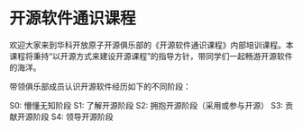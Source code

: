 # 开源软件通识课程

欢迎大家来到华科开放原子开源俱乐部的《开源软件通识课程》内部培训课程。本课程将秉持“以开源方式来建设开源课程”的指导方针，带同学们一起畅游开源软件的海洋。

带领俱乐部成员认识开源软件经历如下的不同阶段：

S0: 懵懂无知阶段
S1: 了解开源阶段
S2: 拥抱开源阶段（采用或参与开源）
S3: 贡献开源阶段
S4: 领导开源阶段
